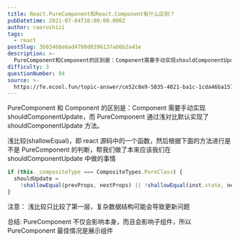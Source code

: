 ```yaml
---
title: React.PureComponent和React.Component有什么区别？
pubDatetime: 2021-07-04T16:00:00.000Z
author: caorushizi
tags:
  - react
postSlug: 3b03468e6ad4760d8396137ab6b2a41e
description: >-
  PureComponent和Component的区别是：Component需要手动实现shouldComponentUpdate，而PureComponent通过浅对比默认实现了shouldCompo
difficulty: 3
questionNumber: 94
source: >-
  https://fe.ecool.fun/topic-answer/ce52c8e9-5835-4021-ba1c-1cda46ba1578?orderBy=updateTime&order=desc&tagId=13
---
```


PureComponent 和 Component 的区别是：Component 需要手动实现 shouldComponentUpdate，而 PureComponent 通过浅对比默认实现了 shouldComponentUpdate 方法。

浅比较(shallowEqual)，即 react 源码中的一个函数，然后根据下面的方法进行是不是 PureComponent 的判断，帮我们做了本来应该我们在 shouldComponentUpdate 中做的事情

```js
if (this._compositeType === CompositeTypes.PureClass) {
  shouldUpdate =
    !shallowEqual(prevProps, nextProps) || !shallowEqual(inst.state, nextState);
}
```

注意： 浅比较只比较了第一层，复杂数据结构可能会导致更新问题

总结: PureComponent 不仅会影响本身，而且会影响子组件，所以 PureComponent 最佳情况是展示组件
